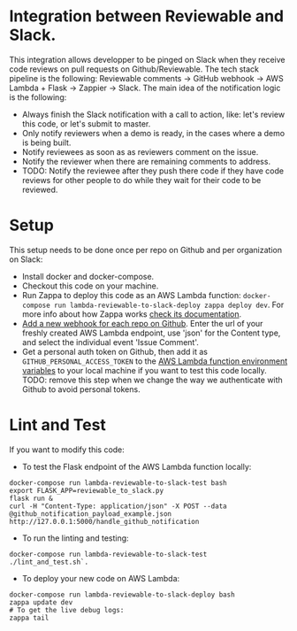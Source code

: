# Integration between Reviewable and Slack.

This integration allows developper to be pinged on Slack when they receive code reviews on pull requests on Github/Reviewable.
The tech stack pipeline is the following: Reviewable comments -> GitHub webhook -> AWS Lambda + Flask -> Zappier -> Slack.
The main idea of the notification logic is the following:

* Always finish the Slack notification with a call to action, like: let's review this code, or let's submit to master.
* Only notify reviewers when a demo is ready, in the cases where a demo is being built.
* Notify reviewees as soon as as reviewers comment on the issue.
* Notify the reviewer when there are remaining comments to address.
* TODO: Notify the reviewee after they push there code if they have code reviews for other people to do while they wait for their code to be reviewed.

# Setup

This setup needs to be done once per repo on Github and per organization on Slack:

* Install docker and docker-compose.
* Checkout this code on your machine.
* Run Zappa to deploy this code as an AWS Lambda function: `docker-compose run lambda-reviewable-to-slack-deploy zappa deploy dev`. For more info about how Zappa works [check its documentation](https://github.com/Miserlou/Zappa).
* [Add a new webhook for each repo on Github](https://developer.github.com/webhooks/creating/). Enter the url of your freshly created AWS Lambda endpoint, use 'json' for the Content type, and select the individual event 'Issue Comment'.
* Get a personal auth token on Github, then add it as `GITHUB_PERSONAL_ACCESS_TOKEN` to the [AWS Lambda function environment variables](https://console.aws.amazon.com/lambda/home) to your local machine if you want to test this code locally. TODO: remove this step when we change the way we authenticate with Github to avoid personal tokens.

# Lint and Test
If you want to modify this code:

* To test the Flask endpoint of the AWS Lambda function locally:
```
docker-compose run lambda-reviewable-to-slack-test bash
export FLASK_APP=reviewable_to_slack.py
flask run &
curl -H "Content-Type: application/json" -X POST --data @github_notification_payload_example.json http://127.0.0.1:5000/handle_github_notification
```
* To run the linting and testing:
```
docker-compose run lambda-reviewable-to-slack-test ./lint_and_test.sh`.
```
* To deploy your new code on AWS Lambda:
```
docker-compose run lambda-reviewable-to-slack-deploy bash
zappa update dev
# To get the live debug logs:
zappa tail
```
